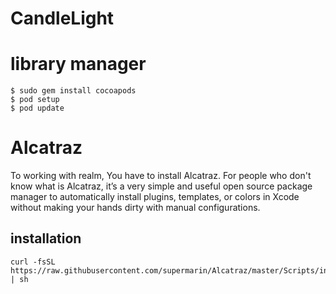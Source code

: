 # CandleLight


# library manager

```
$ sudo gem install cocoapods
$ pod setup
$ pod update
```

# Alcatraz

To working with realm, You have to install Alcatraz. For people who don't know what is Alcatraz, it’s a very simple and useful open source package manager to automatically install plugins, templates, or colors in Xcode without making your hands dirty with manual configurations.

## installation

```
curl -fsSL https://raw.githubusercontent.com/supermarin/Alcatraz/master/Scripts/install.sh | sh
```
